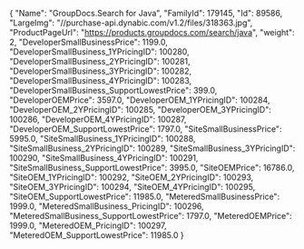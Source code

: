 {
    "Name": "GroupDocs.Search for Java",
    "FamilyId": 179145,
    "Id": 89586,
    "LargeImg": "//purchase-api.dynabic.com/v1.2/files/318363.jpg",
    "ProductPageUrl": "https://products.groupdocs.com/search/java",
    "weight": 2,
    "DeveloperSmallBusinessPrice": 1199.0,
    "DeveloperSmallBusiness_1YPricingID": 100280,
    "DeveloperSmallBusiness_2YPricingID": 100281,
    "DeveloperSmallBusiness_3YPricingID": 100282,
    "DeveloperSmallBusiness_4YPricingID": 100283,
    "DeveloperSmallBusiness_SupportLowestPrice": 399.0,
    "DeveloperOEMPrice": 3597.0,
    "DeveloperOEM_1YPricingID": 100284,
    "DeveloperOEM_2YPricingID": 100285,
    "DeveloperOEM_3YPricingID": 100286,
    "DeveloperOEM_4YPricingID": 100287,
    "DeveloperOEM_SupportLowestPrice": 1797.0,
    "SiteSmallBusinessPrice": 5995.0,
    "SiteSmallBusiness_1YPricingID": 100288,
    "SiteSmallBusiness_2YPricingID": 100289,
    "SiteSmallBusiness_3YPricingID": 100290,
    "SiteSmallBusiness_4YPricingID": 100291,
    "SiteSmallBusiness_SupportLowestPrice": 3995.0,
    "SiteOEMPrice": 16786.0,
    "SiteOEM_1YPricingID": 100292,
    "SiteOEM_2YPricingID": 100293,
    "SiteOEM_3YPricingID": 100294,
    "SiteOEM_4YPricingID": 100295,
    "SiteOEM_SupportLowestPrice": 11985.0,
    "MeteredSmallBusinessPrice": 1999.0,
    "MeteredSmallBusiness_PricingID": 100296,
    "MeteredSmallBusiness_SupportLowestPrice": 1797.0,
    "MeteredOEMPrice": 1999.0,
    "MeteredOEM_PricingID": 100297,
    "MeteredOEM_SupportLowestPrice": 11985.0
}